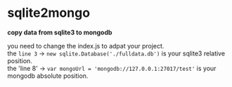 # sqlite2mongo
**copy data from sqlite3 to mongodb**

you need to change the index.js to adpat your project.  
the `line 3` -> `new sqlite.Database('./fulldata.db')` is your sqlite3 relative position.  
the 'line 8' -> `var mongoUrl = 'mongodb://127.0.0.1:27017/test'` is your mongodb absolute position.  
